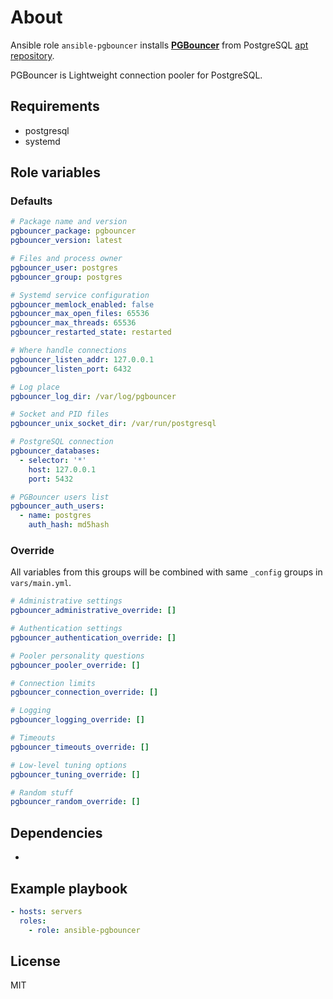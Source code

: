 # About

Ansible role `ansible-pgbouncer` installs **[PGBouncer](https://www.pgbouncer.org/)** from PostgreSQL [apt repository](http://apt.postgresql.org).

PGBouncer is Lightweight connection pooler for PostgreSQL.

## Requirements

- postgresql
- systemd

## Role variables

### Defaults

```yaml
# Package name and version
pgbouncer_package: pgbouncer
pgbouncer_version: latest

# Files and process owner
pgbouncer_user: postgres
pgbouncer_group: postgres

# Systemd service configuration
pgbouncer_memlock_enabled: false
pgbouncer_max_open_files: 65536
pgbouncer_max_threads: 65536
pgbouncer_restarted_state: restarted

# Where handle connections
pgbouncer_listen_addr: 127.0.0.1
pgbouncer_listen_port: 6432

# Log place
pgbouncer_log_dir: /var/log/pgbouncer

# Socket and PID files
pgbouncer_unix_socket_dir: /var/run/postgresql

# PostgreSQL connection
pgbouncer_databases:
  - selector: '*'
    host: 127.0.0.1
    port: 5432

# PGBouncer users list
pgbouncer_auth_users:
  - name: postgres
    auth_hash: md5hash
```

### Override

All variables from this groups will be combined with same `_config` groups in `vars/main.yml`.

```yaml
# Administrative settings
pgbouncer_administrative_override: []

# Authentication settings
pgbouncer_authentication_override: []

# Pooler personality questions
pgbouncer_pooler_override: []

# Connection limits
pgbouncer_connection_override: []

# Logging
pgbouncer_logging_override: []

# Timeouts
pgbouncer_timeouts_override: []

# Low-level tuning options
pgbouncer_tuning_override: []

# Random stuff
pgbouncer_random_override: []
```

## Dependencies

-

## Example playbook

```yaml
- hosts: servers
  roles:
    - role: ansible-pgbouncer
```

## License

MIT

